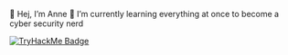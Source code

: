 👋 Hej, I’m Anne
👀 I’m currently learning everything at once to become a cyber security nerd 

[![TryHackMe Badge](https://tryhackme-badges.s3.amazonaws.com/codingfox.png)](https://tryhackme.com/p/3924686)

